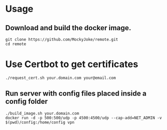 Usage
==================
Download and build the docker image.
-----------

    git clone https://github.com/MockyJoke/remote.git
    cd remote

Use Certbot to get certificates
==================

    ./request_cert.sh your.domain.com your@email.com
    
Run server with config files placed inside a config folder
-----------
    ./build_image.sh your.domain.com
    docker run -d -p 500:500/udp -p 4500:4500/udp --cap-add=NET_ADMIN -v $(pwd)/config:/home/config vpn
    
